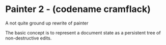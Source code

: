 Painter 2 - (codename cramflack)
===

A not quite ground up rewrite of painter

The basic concept is to represent a document state as a persistent tree of non-destructive edits.
